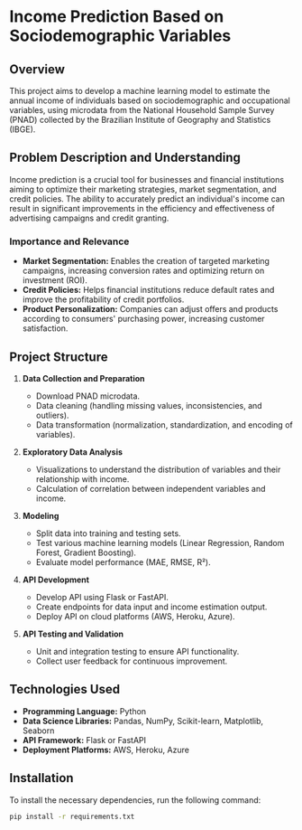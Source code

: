 # Income Prediction Based on Sociodemographic Variables

## Overview

This project aims to develop a machine learning model to estimate the annual income of individuals based on sociodemographic and occupational variables, using microdata from the National Household Sample Survey (PNAD) collected by the Brazilian Institute of Geography and Statistics (IBGE).

## Problem Description and Understanding

Income prediction is a crucial tool for businesses and financial institutions aiming to optimize their marketing strategies, market segmentation, and credit policies. The ability to accurately predict an individual's income can result in significant improvements in the efficiency and effectiveness of advertising campaigns and credit granting.

### Importance and Relevance
- **Market Segmentation:** Enables the creation of targeted marketing campaigns, increasing conversion rates and optimizing return on investment (ROI).
- **Credit Policies:** Helps financial institutions reduce default rates and improve the profitability of credit portfolios.
- **Product Personalization:** Companies can adjust offers and products according to consumers' purchasing power, increasing customer satisfaction.


## Project Structure

1. **Data Collection and Preparation**
   - Download PNAD microdata.
   - Data cleaning (handling missing values, inconsistencies, and outliers).
   - Data transformation (normalization, standardization, and encoding of variables).

2. **Exploratory Data Analysis**
   - Visualizations to understand the distribution of variables and their relationship with income.
   - Calculation of correlation between independent variables and income.

3. **Modeling**
   - Split data into training and testing sets.
   - Test various machine learning models (Linear Regression, Random Forest, Gradient Boosting).
   - Evaluate model performance (MAE, RMSE, R²).

4. **API Development**
   - Develop API using Flask or FastAPI.
   - Create endpoints for data input and income estimation output.
   - Deploy API on cloud platforms (AWS, Heroku, Azure).

5. **API Testing and Validation**
   - Unit and integration testing to ensure API functionality.
   - Collect user feedback for continuous improvement.

## Technologies Used

- **Programming Language:** Python
- **Data Science Libraries:** Pandas, NumPy, Scikit-learn, Matplotlib, Seaborn
- **API Framework:** Flask or FastAPI
- **Deployment Platforms:** AWS, Heroku, Azure

## Installation

To install the necessary dependencies, run the following command:
```sh
pip install -r requirements.txt
